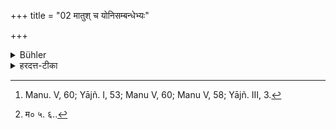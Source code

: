 +++
title = "02 मातुश् च योनिसम्बन्धेभ्यः"

+++

<details><summary>Bühler</summary>

2. On account of the blood relations of his mother and (on account of those) of his father within six degrees, or, as far as the relationship is traceable, he shall bathe if they die, excepting children that have not completed their first year. [^2] 


[^2]:  Manu. V, 60; Yājñ. I, 53; Manu V, 60; Manu V, 58; Yājñ. III, 3.
</details>

<details><summary>हरदत्त-टीका</summary>

## सूत्रम्
मातुश्च योनिसम्बन्धेभ्यः पितुश्चाऽऽसप्तमाद्यावता वा सम्बन्धो ज्ञायते तेषां प्रेतेषूदकोपस्पर्शनं गर्भान् परिहाप्याऽऽपरिसंवत्सरान् ॥ २॥  

### टिप्पनी
**मातुर् योनि-सम्बन्धा** मातुलादयः ,  
**पितुश् चासप्तमात् पुरुषात् सम्बन्धास्** सपिण्डादयः पैतृ-ष्वस्रेयादयश् च,  
तेभ्य आरभ्याऽऽसप्तमाद् इत्य् अन्वय । 

**यावता वा** ऽन्तरेण **सम्बन्धो ज्ञायते** स्मर्यते जन्मना नाम्ना वा "ऽमुष्याऽयम् अस्मत्-कूटस्थस्य वंश्य एवंनामे"ति । 

तथा च मनुः —[^१] 

> सपिण्डता तु पुरुषे सप्तमे विनिवर्तते।  
> समानोदकभावस्तु जन्मनाम्नोरवेदने ॥ इति ।  

य एवंभूताः पुरुषास् **तेषां प्रेतेषु** मृतेषु उदकोपस्पर्शनं मरण-निमित्तं स्नानं कर्त्तव्यम् ।  
**गर्भान्** बालान् **अपरि-संवत्सरान्** अपरिपूर्णसंवत्सरान् परिहाप्य वर्जयित्वा ।  
बालेषु मृतेषु स्नानं न कर्तव्यम् इति ॥ २॥  

[^१]: म० ५. ६..
</details>

